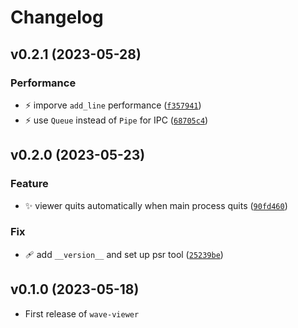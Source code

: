 # Changelog

<!--next-version-placeholder-->

## v0.2.1 (2023-05-28)
### Performance
* :zap: imporve `add_line` performance ([`f357941`](https://github.com/kahojyun/wave-viewer/commit/f3579411258312b61fdf3296fd65cf623864507d))
* :zap: use `Queue` instead of `Pipe` for IPC ([`68705c4`](https://github.com/kahojyun/wave-viewer/commit/68705c4c3e5652e8a43f1cd67d10acfadc2077aa))

## v0.2.0 (2023-05-23)
### Feature
* :sparkles: viewer quits automatically when main process quits ([`90fd460`](https://github.com/kahojyun/wave-viewer/commit/90fd46095806d1cd3f699eedce0698ecb961e853))

### Fix
* :adhesive_bandage: add `__version__` and set up psr tool ([`25239be`](https://github.com/kahojyun/wave-viewer/commit/25239be4dd7c827c55c027954d125b5b737dd209))

## v0.1.0 (2023-05-18)

- First release of `wave-viewer`